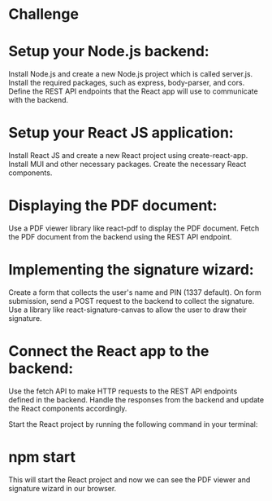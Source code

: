# Challenge


# Setup your Node.js backend:
Install Node.js and create a new Node.js project which is called server.js.
Install the required packages, such as express, body-parser, and cors.
Define the REST API endpoints that the React app will use to communicate with the backend.

# Setup your React JS application:
Install React JS and create a new React project using create-react-app.
Install MUI and other necessary packages.
Create the necessary React components.

# Displaying the PDF document:
Use a PDF viewer library like react-pdf to display the PDF document.
Fetch the PDF document from the backend using the REST API endpoint.

# Implementing the signature wizard:
Create a form that collects the user's name and PIN (1337 default).
On form submission, send a POST request to the backend to collect the signature.
Use a library like react-signature-canvas to allow the user to draw their signature.

# Connect the React app to the backend:
Use the fetch API to make HTTP requests to the REST API endpoints defined in the backend.
Handle the responses from the backend and update the React components accordingly.

Start the React project by running the following command in your terminal:

# npm start

This will start the React project and now we can see the PDF viewer and signature wizard in our browser.
